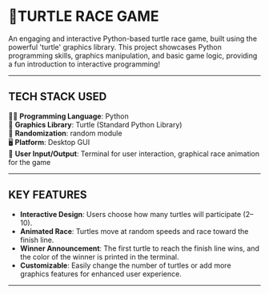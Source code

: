 🐢TURTLE RACE GAME 
==================

An engaging and interactive Python-based turtle race game, built using the powerful 'turtle' graphics library. This project showcases Python programming skills, graphics manipulation, and basic game logic, providing a fun introduction to interactive programming!

-----------------------
TECH STACK USED
-----------------------
👨‍💻 **Programming Language**: Python  
🎨 **Graphics Library**: Turtle (Standard Python Library)  
🎲 **Randomization**: random module  
🖥️ **Platform**: Desktop GUI  
📄 **User Input/Output**: Terminal for user interaction, graphical race animation for the game

------------------
KEY FEATURES
------------------
- **Interactive Design**: Users choose how many turtles will participate (2–10).
- **Animated Race**: Turtles move at random speeds and race toward the finish line.
- **Winner Announcement**: The first turtle to reach the finish line wins, and the color of the winner is printed in the terminal.
- **Customizable**: Easily change the number of turtles or add more graphics features for enhanced user experience.

------------------


